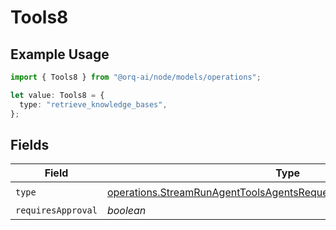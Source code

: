 # Tools8

## Example Usage

```typescript
import { Tools8 } from "@orq-ai/node/models/operations";

let value: Tools8 = {
  type: "retrieve_knowledge_bases",
};
```

## Fields

| Field                                                                                                                                                      | Type                                                                                                                                                       | Required                                                                                                                                                   | Description                                                                                                                                                |
| ---------------------------------------------------------------------------------------------------------------------------------------------------------- | ---------------------------------------------------------------------------------------------------------------------------------------------------------- | ---------------------------------------------------------------------------------------------------------------------------------------------------------- | ---------------------------------------------------------------------------------------------------------------------------------------------------------- |
| `type`                                                                                                                                                     | [operations.StreamRunAgentToolsAgentsRequestRequestBodySettings8Type](../../models/operations/streamrunagenttoolsagentsrequestrequestbodysettings8type.md) | :heavy_check_mark:                                                                                                                                         | N/A                                                                                                                                                        |
| `requiresApproval`                                                                                                                                         | *boolean*                                                                                                                                                  | :heavy_minus_sign:                                                                                                                                         | N/A                                                                                                                                                        |